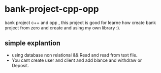 # bank-project-cpp-opp
bank project c++ and opp , this project is good for learne how create bank project from zero and create and using my own library :).

## simple explantion 
- using database non relational && Read and read from text file.
- You cant create user and client and add blance and withdraw or Deposit.
